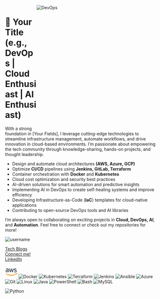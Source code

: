 <img align="right" src="https://proeffico.com/wp-content/uploads/2023/10/devOps-trends.gif" alt="DevOps" width="400" height="400"/>

# 🚀 Your Title (e.g., DevOps | Cloud Enthusiast | AI Enthusiast)

With a strong foundation in [Your Fields], I leverage cutting-edge technologies to streamline infrastructure management, automate workflows, and drive innovation in cloud-based environments. I’m passionate about empowering the tech community through knowledge-sharing, hands-on projects, and thought leadership.

- Design and automate cloud architectures **(AWS, Azure, GCP)**
- Optimize **CI/CD** pipelines using **Jenkins, GitLab, Terraform**
- Container orchestration with **Docker** and **Kubernetes**
- Cloud cost optimization and security best practices
- AI-driven solutions for smart automation and predictive insights
- Implementing AI in DevOps to create self-healing systems and improve efficiency
- Developing Infrastructure-as-Code (**IaC**) templates for cloud-native applications
- Contributing to open-source DevOps tools and AI libraries

I’m always open to collaborating on exciting projects in **Cloud, DevOps, AI**, and **Automation**. Feel free to connect or check out my repositories for more!

<p align="left"> <img src="https://komarev.com/ghpvc/?username=username&label=Profile%20views&color=0e75b6&style=flat" alt="username" /> </p>

[Tech Blogs](https://yourbloglink.com)  
[Connect me!](https://yourlinktree.com)  
[LinkedIn](https://linkedin.com/in/yourprofile)

<p align="left">
 <img src="https://raw.githubusercontent.com/devicons/devicon/master/icons/amazonwebservices/amazonwebservices-original-wordmark.svg" alt="aws" width="40" height="40"/> 
 <img src="https://cdn.jsdelivr.net/gh/devicons/devicon/icons/docker/docker-original.svg" alt="Docker" width="40" height="40"/>
 <img src="https://cdn.jsdelivr.net/gh/devicons/devicon/icons/kubernetes/kubernetes-plain.svg" alt="Kubernetes" width="40" height="40"/>
 <img src="https://cdn.jsdelivr.net/gh/devicons/devicon/icons/terraform/terraform-original.svg" alt="Terraform" width="40" height="40"/>
 <img src="https://cdn.jsdelivr.net/gh/devicons/devicon/icons/jenkins/jenkins-original.svg" alt="Jenkins" width="40" height="40"/>
 <img src="https://cdn.jsdelivr.net/gh/devicons/devicon/icons/ansible/ansible-original.svg" alt="Ansible" width="40" height="40"/>
 <img src="https://cdn.jsdelivr.net/gh/devicons/devicon/icons/azure/azure-original.svg" alt="Azure" width="40" height="40"/>
 <img src="https://cdn.jsdelivr.net/gh/devicons/devicon/icons/git/git-original.svg" alt="Git" width="40" height="40"/>
 <img src="https://cdn.jsdelivr.net/gh/devicons/devicon/icons/linux/linux-original.svg" alt="Linux" width="40" height="40"/>
 <img src="https://cdn.jsdelivr.net/gh/devicons/devicon/icons/java/java-original.svg" alt="Java" width="40" height="40"/>
 <img src="https://cdn.jsdelivr.net/gh/devicons/devicon/icons/powershell/powershell-original.svg" alt="PowerShell" width="40" height="40"/>
 <img src="https://cdn.jsdelivr.net/gh/devicons/devicon/icons/bash/bash-original.svg" alt="Bash" width="40" height="40"/>
 <img src="https://cdn.jsdelivr.net/gh/devicons/devicon/icons/mysql/mysql-original.svg" alt="MySQL" width="40" height="40"/>
</p>

<p align="left">
 <img src="https://cdn.jsdelivr.net/gh/devicons/devicon/icons/python/python-original.svg" alt="Python" width="40" height="40"/>
 <img src="https://cdn.jsdelivr.net/gh/devicons
